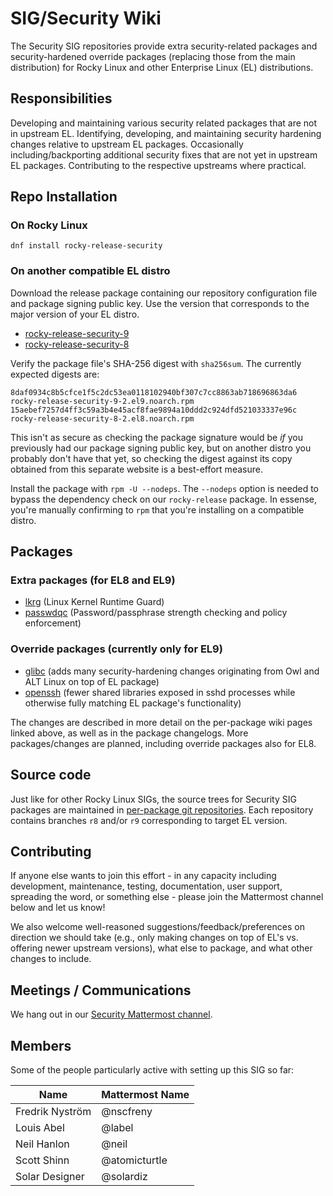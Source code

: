 # SIG/Security Wiki

The Security SIG repositories provide extra security-related packages and security-hardened override packages (replacing those from the main distribution) for Rocky Linux and other Enterprise Linux (EL) distributions.

## Responsibilities

Developing and maintaining various security related packages that are not in upstream EL. Identifying, developing, and maintaining security hardening changes relative to upstream EL packages. Occasionally including/backporting additional security fixes that are not yet in upstream EL packages. Contributing to the respective upstreams where practical.

## Repo Installation

### On Rocky Linux

```
dnf install rocky-release-security
```

### On another compatible EL distro

Download the release package containing our repository configuration file and package signing public key. Use the version that corresponds to the major version of your EL distro.

- [rocky-release-security-9](https://download.rockylinux.org/pub/rocky/9/extras/x86_64/os/Packages/r/rocky-release-security-9-2.el9.noarch.rpm)
- [rocky-release-security-8](https://download.rockylinux.org/pub/rocky/8/extras/x86_64/os/Packages/r/rocky-release-security-8-2.el8.noarch.rpm)

Verify the package file's SHA-256 digest with `sha256sum`. The currently expected digests are:

```
8daf0934c8b5cfce1f5c2dc53ea0118102940bf307c7cc8863ab718696863da6  rocky-release-security-9-2.el9.noarch.rpm
15aebef7257d4ff3c59a3b4e45acf8fae9894a10ddd2c924dfd521033337e96c  rocky-release-security-8-2.el8.noarch.rpm
```

This isn't as secure as checking the package signature would be _if_ you previously had our package signing public key, but on another distro you probably don't have that yet, so checking the digest against its copy obtained from this separate website is a best-effort measure.

Install the package with `rpm -U --nodeps`. The `--nodeps` option is needed to bypass the dependency check on our `rocky-release` package. In essense, you're manually confirming to `rpm` that you're installing on a compatible distro.

## Packages

### Extra packages (for EL8 and EL9)

- [lkrg](https://lkrg.org) (Linux Kernel Runtime Guard)
- [passwdqc](https://www.openwall.com/passwdqc/) (Password/passphrase strength checking and policy enforcement)

### Override packages (currently only for EL9)

- [glibc](packages/glibc.md) (adds many security-hardening changes originating from Owl and ALT Linux on top of EL package)
- [openssh](packages/openssh.md) (fewer shared libraries exposed in sshd processes while otherwise fully matching EL package's functionality)

The changes are described in more detail on the per-package wiki pages linked above, as well as in the package changelogs.
More packages/changes are planned, including override packages also for EL8.

## Source code

Just like for other Rocky Linux SIGs, the source trees for Security SIG packages are maintained in [per-package git repositories](https://git.rockylinux.org/sig/security/src). Each repository contains branches `r8` and/or `r9` corresponding to target EL version.

## Contributing

If anyone else wants to join this effort - in any capacity including development, maintenance, testing, documentation, user support, spreading the word, or something else - please join the Mattermost channel below and let us know!

We also welcome well-reasoned suggestions/feedback/preferences on direction we should take (e.g., only making changes on top of EL's vs. offering newer upstream versions), what else to package, and what other changes to include.

## Meetings / Communications

We hang out in our [Security Mattermost channel](https://chat.rockylinux.org/rocky-linux/channels/security).

## Members

Some of the people particularly active with setting up this SIG so far:

| Name            | Mattermost Name |
|-----------------|-----------------|
| Fredrik Nyström | @nscfreny       |
| Louis Abel      | @label          |
| Neil Hanlon     | @neil           |
| Scott Shinn     | @atomicturtle   |
| Solar Designer  | @solardiz       |
